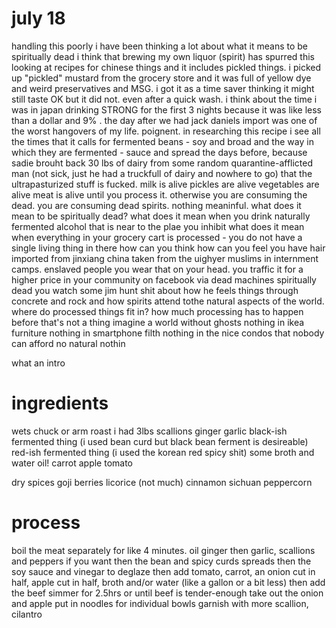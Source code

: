 # july 18

handling this poorly
i have been thinking a lot about what it means to be spiritually dead
i think that brewing my own liquor (spirit) has spurred this 
looking at recipes for chinese things and it includes pickled things.
i picked up "pickled" mustard from the grocery store and it was full of yellow dye and weird preservatives and MSG. i got it as a time saver thinking it might still taste OK but it did not. even after a quick wash.
i think about the time i was in japan drinking STRONG for the first 3 nights because it was like less than a dollar and 9% . the day after we had jack daniels import was one of the worst hangovers of my life. poignent. 
in researching this recipe i see all the times that it calls for fermented beans - soy and broad and the way in which they are fermented - sauce and spread
the days before, because sadie brouht back 30 lbs of dairy from some random quarantine-afflicted man (not sick, just he had a truckfull of dairy and nowhere to go) that the ultrapasturized stuff is fucked. 
milk is alive
pickles are alive
vegetables are alive
meat is alive
until you process it. otherwise you are consuming the dead. you are consuming dead spirits. nothing meaninful.
what does it mean to be spiritually dead?
what does it mean when you drink naturally fermented alcohol that is near to the plae you inhibit
what does it mean when everything in your grocery cart is processed - you do not have a single living thing in there
how can you think
how can you feel
you have hair imported from jinxiang china taken from the uighyer muslims in internment camps. enslaved people 
you wear that on your head. you traffic it for a higher price in your community on facebook via dead machines
spiritually dead
you watch some jim hunt shit about how he feels things through concrete and rock and how spirits attend tothe natural aspects of the world. where do processed things fit in? how much processing has to happen before that's not a thing
imagine a world without ghosts
nothing in ikea furniture
nothing in smartphone filth
nothing in the nice condos that nobody can afford
no natural
nothin

what an intro

# ingredients

wets
	chuck or arm roast i had 3lbs
	scallions
	ginger
	garlic
	black-ish fermented thing (i used bean curd but black bean ferment is desireable)
	red-ish fermented thing (i used the korean red spicy shit)
	some broth and water
	oil!
	carrot
	apple
	tomato


dry spices
	goji berries
	licorice (not much)
	cinnamon
	sichuan peppercorn

# process
boil the meat separately for like 4 minutes.
oil
ginger
then garlic, scallions and peppers if you want
then the bean and spicy curds spreads
then the soy sauce  and vinegar to deglaze
then add tomato, carrot, an onion cut in half, apple cut in half, broth and/or water (like a gallon or a bit less)
then add the beef
simmer for 2.5hrs or until beef is tender-enough
take out the onion and apple
put in noodles for individual bowls
garnish with more scallion, cilantro